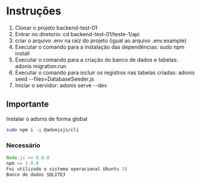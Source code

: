 # Instruções

1. Clonar o projeto backend-test-01
2. Entrar no diretorio: cd backend-test-01/teste-1/api
3. criar o arquivo .env na raiz do projeto (igual ao arquivo .env.example)
4. Executar o comando para a instalação das dependências: sudo npm install
5. Executar o comando para a criação do banco de dados e tabelas: adonis migration:run
6. Executar o comando para incluir os registros nas tabelas criadas: adonis seed --files=DatabaseSeeder.js
7. Iniciar o servidor: adonis serve --dev


## Importante

Instalar o adonis de forma global

```bash
sudo npm i -g @adonisjs/cli
```

### Necessário

```js
Node.js >= 8.0.0
npm >= 3.0.0
Foi utilizado o sistema operacional Ubuntu 18
Banco de dados SQLITE3
```
